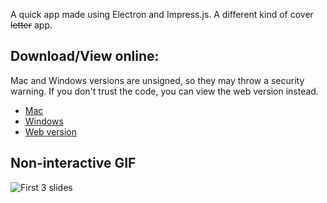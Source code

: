 A quick app made using Electron and Impress.js. A different kind of cover <strike>letter</strike> app.

## Download/View online:

Mac and Windows versions are unsigned, so they may throw a security warning. If you don't trust the code, 
you can view the web version instead.

* [Mac](https://ishan.co/wp-content/uploads/2019/02/cover-app-ishan-1.0.0-mac.zip) 
* [Windows](https://ishan.co/wp-content/uploads/2019/02/cover-app-ishan-Setup-1.0.0.exe_.zip)
* [Web version](https://ishansharma.github.io/cover-app/)

## Non-interactive GIF
![First 3 slides](https://i.imgur.com/u8SxzSK.gif)